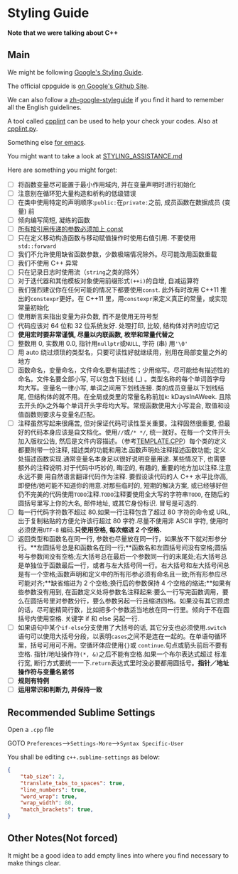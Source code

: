 # Styling Guide

**Note that we were talking about C++**

## Main

We might be following [Google's Styling Guide](https://github.com/google/styleguide).

The official cppguide is [on Google's Github Site](http://google.github.io/styleguide/cppguide.html).

We can also follow a [zh-google-styleguide](http://zh-google-styleguide.readthedocs.org/en/latest/google-cpp-styleguide/) if you find it hard to remember all the English guidelines.

A tool called [cpplint](https://pypi.python.org/pypi/cpplint) can be used to help your check your codes. Also at [cpplint.py](https://github.com/google/styleguide/blob/gh-pages/cpplint/cpplint.py).

Something else [for emacs](https://raw.githubusercontent.com/google/styleguide/gh-pages/google-c-style.el).

You might want to take a look at [STYLING_ASSISTANCE.md](STYLING_ASSISTANCE.md)

Here are something you might forget:

- [ ] 将函数变量尽可能置于最小作用域内, 并在变量声明时进行初始化
- [ ] 注意别在循环犯大量构造和析构的低级错误
- [ ] 在类中使用特定的声明顺序:`public:`在`private:`之前, 成员函数在数据成员 (变量) 前
- [ ] 倾向编写简短, 凝练的函数
- [ ] [所有按引用传递的参数必须加上 const](http://zh-google-styleguide.readthedocs.org/en/latest/google-cpp-styleguide/others/)
- [ ] 只在定义移动构造函数与移动赋值操作时使用右值引用. 不要使用 `std::forward`
- [ ] 我们不允许使用缺省函数参数，少数极端情况除外。尽可能改用函数重载
- [ ] 我们不使用 C++ 异常
- [ ] 只在记录日志时使用流（`string`之类的除外）
- [ ] 对于迭代器和其他模板对象使用前缀形式`(++i)`的自增, 自减运算符
- [ ] 我们强烈建议你在任何可能的情况下都要使用`const`. 此外有时改用 C++11 推出的`constexpr`更好。在 C++11 里，用`constexpr`来定义真正的常量，或实现常量初始化
- [ ] 使用断言来指出变量为非负数, 而不是使用无符号型
- [ ] 代码应该对 64 位和 32 位系统友好. 处理打印, 比较, 结构体对齐时应切记
- [ ] **使用宏时要非常谨慎, 尽量以内联函数, 枚举和常量代替之**
- [ ] 整数用 0, 实数用 0.0, 指针用`nullptr`或`NULL`, 字符 (串) 用`'\0'`
- [ ] 用 auto 绕过烦琐的类型名，只要可读性好就继续用，别用在局部变量之外的地方
- [ ] 函数命名，变量命名，文件命名要有描述性；少用缩写。尽可能给有描述性的命名。文件名要全部小写, 可以包含下划线 (_) 。类型名称的每个单词首字母均大写。变量名一律小写, 单词之间用下划线连接. 类的成员变量以下划线结尾, 但结构体的就不用。在全局或类里的常量名称前加`k`: kDaysInAWeek. 且除去开头的`k`之外每个单词开头字母均大写。常规函数使用大小写混合, 取值和设值函数则要求与变量名匹配。
- [ ] 注释虽然写起来很痛苦, 但对保证代码可读性至关重要。注释固然很重要, 但最好的代码本身应该是自文档化。使用`//`或`/* */`, 统一就好。在每一个文件开头加入版权公告, 然后是文件内容描述。（参考[TEMPLATE.CPP](TEMPLATE.CPP)）每个类的定义都要附带一份注释, 描述类的功能和用法.函数声明处注释描述函数功能; 定义处描述函数实现.通常变量名本身足以很好说明变量用途. 某些情况下, 也需要额外的注释说明.对于代码中巧妙的, 晦涩的, 有趣的, 重要的地方加以注释.注意 永远不要 用自然语言翻译代码作为注释. 要假设读代码的人 C++ 水平比你高, 即便他/她可能不知道你的用意.对那些临时的, 短期的解决方案, 或已经够好但仍不完美的代码使用`TODO`注释.`TODO`注释要使用全大写的字符串`TODO`, 在随后的圆括号里写上你的大名, 邮件地址, 或其它身份标识. 冒号是可选的. 
- [ ] 每一行代码字符数不超过 80.如果一行注释包含了超过 80 字符的命令或 URL, 出于复制粘贴的方便允许该行超过 80 字符.尽量不使用非 ASCII 字符, 使用时必须使用`UTF-8` 编码.**只使用空格, 每次缩进 2 个空格.**
- [ ] 返回类型和函数名在同一行, 参数也尽量放在同一行，如果放不下就对形参分行。**左圆括号总是和函数名在同一行;**函数名和左圆括号间没有空格;圆括号与参数间没有空格;左大括号总在最后一个参数同一行的末尾处;右大括号总是单独位于函数最后一行，或者与左大括号同一行。右大括号和左大括号间总是有一个空格;函数声明和定义中的所有形参必须有命名且一致;所有形参应尽可能对齐;**缺省缩进为 2 个空格;换行后的参数保持 4 个空格的缩进;**如果有些参数没有用到, 在函数定义处将参数名注释起来:要么一行写完函数调用，要么在圆括号里对参数分行，要么参数另起一行且缩进四格。如果没有其它顾虑的话，尽可能精简行数，比如把多个参数适当地放在同一行里。倾向于不在圆括号内使用空格. 关键字 if 和 else 另起一行.
- [ ] 如果语句中某个`if-else`分支使用了大括号的话, 其它分支也必须使用.`switch`语句可以使用大括号分段，以表明`cases`之间不是连在一起的。在单语句循环里，括号可用可不用。空循环体应使用`{}`或 `continue`.句点或箭头前后不要有空格. 指针/地址操作符`(*, &)`之后不能有空格.如果一个布尔表达式超过 标准行宽, 断行方式要统一一下.`return`表达式里时没必要都用圆括号。**指针／地址操作符与变量名紧邻**
- [ ] **规则有特例**
- [ ] **运用常识和判断力, 并保持一致**

## Recommended Sublime Settings

Open a `.cpp` file

GOTO `Preferences`-->`Settings-More`-->`Syntax Specific-User`

You shall be editing `c++.sublime-settings` as below:

```json
{
    "tab_size": 2,
    "translate_tabs_to_spaces": true,
	"line_numbers": true,
	"word_wrap": true,
	"wrap_width": 80,
	"match_brackets": true,
}
```

## Other Notes(Not forced)

It might be a good idea to add empty lines into where you find necessary to make things clear.

